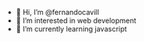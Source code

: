- 👋 Hi, I’m @fernandocavill
- 👀 I’m interested in web development 
- 🌱 I’m currently learning javascript


<!---
fernandocavill/fernandocavill is a ✨ special ✨ repository because its `README.md` (this file) appears on your GitHub profile.
You can click the Preview link to take a look at your changes.
--->
